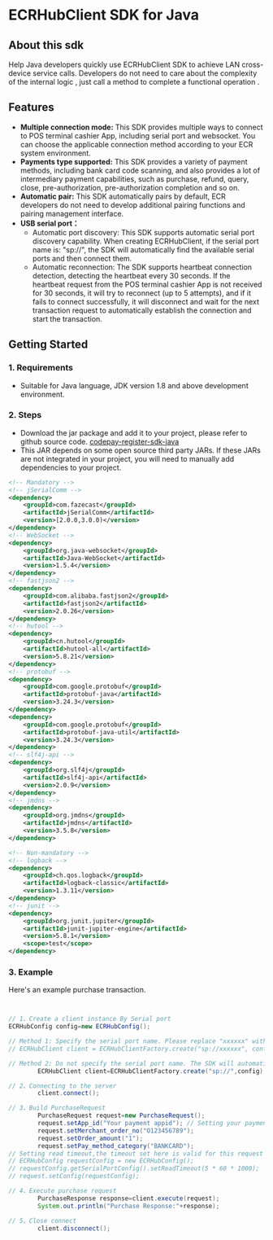 # ECRHubClient SDK for Java

## About this sdk
Help Java developers quickly use ECRHubClient SDK to achieve LAN cross-device service calls. Developers do not need to care about the complexity of the internal logic , just call a method to complete a functional operation .

## Features
- **Multiple connection mode:** This SDK provides multiple ways to connect to POS terminal cashier App, including serial port and websocket. You can choose the applicable connection method according to your ECR system environment.
- **Payments type supported:** This SDK provides a variety of payment methods, including bank card code scanning, and also provides a lot of intermediary payment capabilities, such as purchase, refund, query, close, pre-authorization, pre-authorization completion and so on.
- **Automatic pair:** This SDK automatically pairs by default, ECR developers do not need to develop additional pairing functions and pairing management interface.
- **USB serial port：**
    - Automatic port discovery: This SDK supports automatic serial port discovery capability. When creating ECRHubClient, if the serial port name is: "sp://", the SDK will automatically find the available serial ports and then connect them.
    - Automatic reconnection: The SDK supports heartbeat connection detection, detecting the heartbeat every 30 seconds. If the heartbeat request from the POS terminal cashier App is not received for 30 seconds, it will try to reconnect (up to 5 attempts), and if it fails to connect successfully, it will disconnect and wait for the next transaction request to automatically establish the connection and start the transaction.

## Getting Started

### 1. Requirements
- Suitable for Java language, JDK version 1.8 and above development environment.

### 2. Steps
- Download the jar package and add it to your project, please refer to github source code. <a href = "https://github.com/codepay-us/codepay-register-sdk-java" target = "_blank">codepay-register-sdk-java</a>
- This JAR depends on some open source third party JARs. If these JARs are not integrated in your project, you will need to manually add dependencies to your project.

```XML
<!-- Mandatory -->
<!-- jSerialComm -->
<dependency>
    <groupId>com.fazecast</groupId>
    <artifactId>jSerialComm</artifactId>
    <version>[2.0.0,3.0.0)</version>
</dependency>
<!-- WebSocket -->
<dependency>
    <groupId>org.java-websocket</groupId>
    <artifactId>Java-WebSocket</artifactId>
    <version>1.5.4</version>
</dependency>
<!-- fastjson2 -->
<dependency>
    <groupId>com.alibaba.fastjson2</groupId>
    <artifactId>fastjson2</artifactId>
    <version>2.0.26</version>
</dependency>
<!-- hutool -->
<dependency>
    <groupId>cn.hutool</groupId>
    <artifactId>hutool-all</artifactId>
    <version>5.8.21</version>
</dependency>
<!-- protobuf -->
<dependency>
    <groupId>com.google.protobuf</groupId>
    <artifactId>protobuf-java</artifactId>
    <version>3.24.3</version>
</dependency>
<dependency>
    <groupId>com.google.protobuf</groupId>
    <artifactId>protobuf-java-util</artifactId>
    <version>3.24.3</version>
</dependency>
<!-- slf4j-api -->
<dependency>
    <groupId>org.slf4j</groupId>
    <artifactId>slf4j-api</artifactId>
    <version>2.0.9</version>
</dependency>
<!-- jmdns -->
<dependency>
    <groupId>org.jmdns</groupId>
    <artifactId>jmdns</artifactId>
    <version>3.5.8</version>
</dependency>

<!-- Non-mandatory -->
<!-- logback -->
<dependency>
    <groupId>ch.qos.logback</groupId>
    <artifactId>logback-classic</artifactId>
    <version>1.3.11</version>
</dependency>
<!-- junit -->
<dependency>
    <groupId>org.junit.jupiter</groupId>
    <artifactId>junit-jupiter-engine</artifactId>
    <version>5.8.1</version>
    <scope>test</scope>
</dependency>
```

### 3. Example
Here's an example purchase transaction.

```java


// 1、Create a client instance By Serial port
ECRHubConfig config=new ECRHubConfig();

// Method 1: Specify the serial port name. Please replace "xxxxxx" with the real serial port name. For example: COM6
// ECRHubClient client = ECRHubClientFactory.create("sp://xxxxxx", config);

// Method 2: Do not specify the serial port name. The SDK will automatically find available serial port
        ECRHubClient client=ECRHubClientFactory.create("sp://",config);

// 2、Connecting to the server
        client.connect();

// 3、Build PurchaseRequest
        PurchaseRequest request=new PurchaseRequest();
        request.setApp_id("Your payment appid"); // Setting your payment application ID
        request.setMerchant_order_no("O123456789");
        request.setOrder_amount("1");
        request.setPay_method_category("BANKCARD");
// Setting read timeout,the timeout set here is valid for this request
// ECRHubConfig requestConfig = new ECRHubConfig();
// requestConfig.getSerialPortConfig().setReadTimeout(5 * 60 * 1000);
// request.setConfig(requestConfig);

// 4、Execute purchase request
        PurchaseResponse response=client.execute(request);
        System.out.println("Purchase Response:"+response);

// 5、Close connect
        client.disconnect();
```
